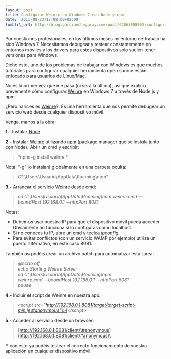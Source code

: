 ```yaml
--- 
layout: post 
title: Configurar Weinre en Windows 7 con Node y npm
date: '2013-09-23T17:08:00+02:00'
tumblr\_url: http://blog.garciaechegaray.com/post/62063898003/configurar-weinre-en-windows-7-con-node-y-npm
---
```


Por cuestiones profesionales, en los últimos meses mi entorno de trabajo
ha sido Windows 7. Necesitamos debugear y testear constantemente en
entornos móviles y los drivers para estos dispositivos solo suelen tener
versiones para Windows.

Dicho esto, uno de los problemas de trabajar con Windows es que muchos
tutoriales para configurar cualquier herramienta open source están
enfocado para usuarios de Linux/Mac. 

No es la primer vez que me pasa (ni será la última), así que explico
brevemente cómo configurar
[Weinre](http://people.apache.org/~pmuellr/weinre/) en Windows 7 a
través de Node.js y npm. 

¿Pero narices es [Weinre](http://people.apache.org/~pmuellr/weinre/)?.
Es una herramienta que nos permite debugear un servicio web desde
cualquier dispositivo móvil.

Venga, manos a la obra:

**1.-** Instalar [Node](http://nodejs.org/)

**2.-**
Instalar [Weinre](http://people.apache.org/~pmuellr/weinre/) utilizando [npm](https://npmjs.org/) (package
manager que se instala junto con Node). Abrir un cmd y escribir:

> *npm -g install weinre *

Nota: “-g” lo instalará globalmente en una carpeta
oculta: 

> *C**:\\Users\\Usuario\\AppData\\Roaming\\npm*

**3.-** Arrancar el
servicio [Weinre](http://people.apache.org/~pmuellr/weinre/) desde cmd:

> *cd C:\\Users\\Usuario\\AppData\\Roaming\\npm*
> *weinre.cmd —boundHost 192.168.0.1 —httpPort 8081*

Notas: 

-   Debemos usar nuestra IP para que el dispositivo móvil pueda acceder.
    Obviamente no funciona si lo configuras como localhost.
-   Si no conoces tu IP, abre un cmd y teclea *ipconfig.*
-   Para evitar conflictos (con un servicio WAMP por ejemplo) utiliza un
    puerto alternativo, en este caso 8081.

También os podéis crear un archivo batch para automatizar esta tarea:

> *@echo off*\
> *echo Starting Weinre Server*\
> *cd C:\\Users\\Usuario\\AppData\\Roaming\\npm*\
> *weinre.cmd —boundHost 192.168.0.1 —httpPort 8081*\
> *pause*

**4.-** Incluir el script de Weinre en nuestra app:

> *\<script
> src=”http://192.168.0.1:8081/target/target-script-min.js\#anonymous”\>\</script\>*

**5.-** Acceder al servicio desde un browser:

> [http://192.168.0.1:8081/client/\#anonymous](http://192.168.0.1:8081/client/#anonymous)\

Y con esto ya podéis testear el correcto funcionamiento de vuestra
aplicación en cualquier dispositivo móvil.
